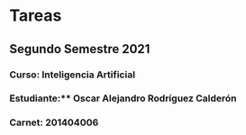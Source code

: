 # Tareas

## Segundo Semestre 2021

### Curso: Inteligencia Artificial
### Estudiante:** Oscar Alejandro Rodríguez Calderón
### Carnet: 201404006
